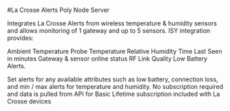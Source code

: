 
#La Crosse Alerts Poly Node Server

Integrates La Crosse Alerts from wireless temperature & humidity sensors and allows monitoring of
1 gateway and up to 5 sensors. ISY integration provides:

Ambient Temperature
Probe Temperature
Relative Humidity
Time Last Seen in minutes
Gateway & sensor online status
RF Link Quality
Low Battery Alerts.

Set alerts for any available attributes such as low battery, connection loss, and min / max alerts for temperature and humidity.
No subscription required and data is pulled from API for Basic Lifetime subscription included with La Crosse devices
